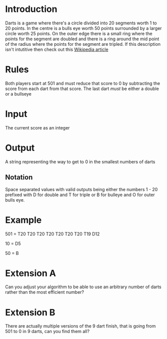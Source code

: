 # Introduction

Darts is a game where there's a circle divided into 20 segments worth 1 to 20 points.  In the centre is a bulls eye worth 50 points surrounded by a larger circle worth 25 points.  On the outer edge there is a small ring where the points for the segment are doubled and there is a ring around the mid point of the radius where the points for the segment are tripled.  If this description isn't intutitive then check out this [Wikipedia article](https://en.wikipedia.org/wiki/Darts#/media/File:Dartboard_diagram.svg)

# Rules
Both players start at 501 and must reduce that score to 0 by subtracting the score from each dart from that score. The last dart *must* be either a double or a bullseye

# Input 
The current score as an integer

# Output
A string representing the way to get to 0 in the smallest numbers of darts

## Notation
Space separated values with valid outputs being either the numbers 1 - 20 prefixed with D for double and T for triple or B for bulleye and O for outer bulls eye.

# Example

501 = T20 T20 T20 T20 T20 T20 T20 T19 D12

10 = D5

50 = B

# Extension A

Can you adjust your algorithm to be able to use an arbitrary number of darts rather than the most efficient number?

# Extension B

There are actually multiple versions of the 9 dart finish, that is going from 501 to 0 in 9 darts, can you find them all?
